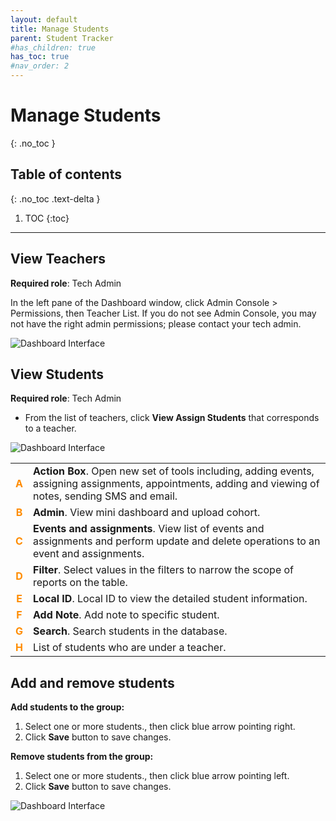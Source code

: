 ```yaml
---
layout: default
title: Manage Students
parent: Student Tracker
#has_children: true
has_toc: true
#nav_order: 2
---
```


# Manage Students

{: .no_toc }

## Table of contents
{: .no_toc .text-delta }

1. TOC
{:toc}

---

## View Teachers

**Required role**: Tech Admin

In the left pane of the Dashboard window, click Admin Console > Permissions, then Teacher List. If you do not see Admin Console, you may not have the right admin permissions; please contact your tech admin.

![Dashboard Interface]({{site.baseurl}}/assets/images/student.list-of-teachers.png)

## View Students

**Required role**: Tech Admin

* From the list of teachers, click **View Assign Students** that corresponds to a teacher.

![Dashboard Interface]({{site.baseurl}}/assets/images/student.list-of-students.png)


|   |   |
|:---:|---|
|<span style="color: #FF8C00;">**A**</span>| **Action Box**. Open new set of tools including, adding events, assigning assignments, appointments, adding and viewing of notes, sending SMS and email.  |
|<span style="color: #FF8C00;">**B**</span>| **Admin**. View mini dashboard and upload cohort.  |
|<span style="color: #FF8C00;">**C**</span>| **Events and assignments**. View list of events and assignments and perform update and delete operations to an event and assignments.  |
|<span style="color: #FF8C00;">**D**</span>| **Filter**. Select values in the filters to narrow the scope of reports on the table.  |
|<span style="color: #FF8C00;">**E**</span>| **Local ID**. Local ID to view the detailed student information.  |
|<span style="color: #FF8C00;">**F**</span>| **Add Note**. Add note to specific student.  |
|<span style="color: #FF8C00;">**G**</span>| **Search**. Search students in the database.  |
|<span style="color: #FF8C00;">**H**</span>| List of students who are under a teacher. |

## Add and remove students

**Add students to the group:**
1. Select one or more students., then click blue arrow pointing right.
2. Click **Save** button to save changes.

**Remove students from the group:**
1. Select one or more students., then click blue arrow pointing left.
2. Click **Save** button to save changes.

![Dashboard Interface]({{site.baseurl}}/assets/images/student.add-remove-students-form.png)
